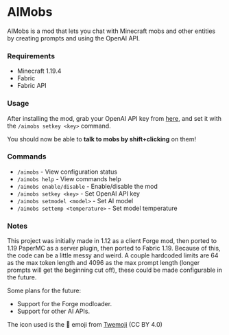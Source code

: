 # AIMobs
AIMobs is a mod that lets you chat with Minecraft mobs and other entities by creating prompts and using the OpenAI API.

### Requirements
- Minecraft 1.19.4
- Fabric
- Fabric API

### Usage
After installing the mod, grab your OpenAI API key from [here](https://beta.openai.com/account/api-keys), and set it with the `/aimobs setkey <key>` command.

You should now be able to **talk to mobs by shift+clicking** on them!

### Commands
- `/aimobs` - View configuration status
- `/aimobs help` - View commands help
- `/aimobs enable/disable` - Enable/disable the mod
- `/aimobs setkey <key>` - Set OpenAI API key
- `/aimobs setmodel <model>` - Set AI model
- `/aimobs settemp <temperature>` - Set model temperature

### Notes
This project was initially made in 1.12 as a client Forge mod, then ported to 1.19 PaperMC as a server plugin, then ported to Fabric 1.19. Because of this, the code can be a little messy and weird. A couple hardcoded limits are 64 as the max token length and 4096 as the max prompt length (longer prompts will get the beginning cut off), these could be made configurable in the future.

Some plans for the future:  
- Support for the Forge modloader.
- Support for other AI APIs.

The icon used is the **🧠** emoji from [Twemoji](https://twemoji.twitter.com/) (CC BY 4.0)
